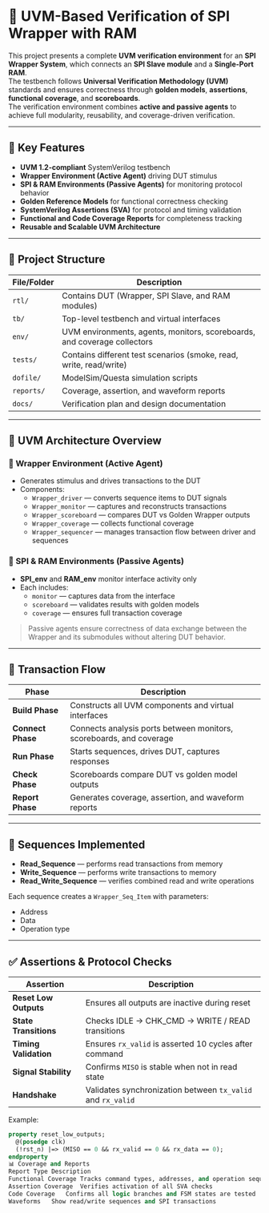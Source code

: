 # 🚀 UVM-Based Verification of SPI Wrapper with RAM

This project presents a complete **UVM verification environment** for an **SPI Wrapper System**, which connects an **SPI Slave module** and a **Single-Port RAM**.  
The testbench follows **Universal Verification Methodology (UVM)** standards and ensures correctness through **golden models**, **assertions**, **functional coverage**, and **scoreboards**.  
The verification environment combines **active and passive agents** to achieve full modularity, reusability, and coverage-driven verification.

---

## 🧩 Key Features

- **UVM 1.2-compliant** SystemVerilog testbench  
- **Wrapper Environment (Active Agent)** driving DUT stimulus  
- **SPI & RAM Environments (Passive Agents)** for monitoring protocol behavior  
- **Golden Reference Models** for functional correctness checking  
- **SystemVerilog Assertions (SVA)** for protocol and timing validation  
- **Functional and Code Coverage Reports** for completeness tracking  
- **Reusable and Scalable UVM Architecture**

---

## 📁 Project Structure

| File/Folder          | Description |
|----------------------|-------------|
| `rtl/`               | Contains DUT (Wrapper, SPI Slave, and RAM modules) |
| `tb/`                | Top-level testbench and virtual interfaces |
| `env/`               | UVM environments, agents, monitors, scoreboards, and coverage collectors |
| `tests/`             | Contains different test scenarios (smoke, read, write, read/write) |
| `dofile/`            | ModelSim/Questa simulation scripts |
| `reports/`           | Coverage, assertion, and waveform reports |
| `docs/`              | Verification plan and design documentation |

---

## 🧠 UVM Architecture Overview

### 🔸 Wrapper Environment (Active Agent)
- Generates stimulus and drives transactions to the DUT  
- Components:
  - `Wrapper_driver` — converts sequence items to DUT signals  
  - `Wrapper_monitor` — captures and reconstructs transactions  
  - `Wrapper_scoreboard` — compares DUT vs Golden Wrapper outputs  
  - `Wrapper_coverage` — collects functional coverage  
  - `Wrapper_sequencer` — manages transaction flow between driver and sequences  

### 🔹 SPI & RAM Environments (Passive Agents)
- **SPI_env** and **RAM_env** monitor interface activity only  
- Each includes:
  - `monitor` — captures data from the interface  
  - `scoreboard` — validates results with golden models  
  - `coverage` — ensures full transaction coverage  

> Passive agents ensure correctness of data exchange between the Wrapper and its submodules without altering DUT behavior.

---

## 🔄 Transaction Flow

| Phase | Description |
|--------|-------------|
| **Build Phase** | Constructs all UVM components and virtual interfaces |
| **Connect Phase** | Connects analysis ports between monitors, scoreboards, and coverage |
| **Run Phase** | Starts sequences, drives DUT, captures responses |
| **Check Phase** | Scoreboards compare DUT vs golden model outputs |
| **Report Phase** | Generates coverage, assertion, and waveform reports |

---

## 🧮 Sequences Implemented

- **Read_Sequence** — performs read transactions from memory  
- **Write_Sequence** — performs write transactions to memory  
- **Read_Write_Sequence** — verifies combined read and write operations  

Each sequence creates a `Wrapper_Seq_Item` with parameters:
- Address  
- Data  
- Operation type  

---

## ✅ Assertions & Protocol Checks

| Assertion | Description |
|------------|-------------|
| **Reset Low Outputs** | Ensures all outputs are inactive during reset |
| **State Transitions** | Checks IDLE → CHK_CMD → WRITE / READ transitions |
| **Timing Validation** | Ensures `rx_valid` is asserted 10 cycles after command |
| **Signal Stability** | Confirms `MISO` is stable when not in read state |
| **Handshake** | Validates synchronization between `tx_valid` and `rx_valid` |

Example:
```systemverilog
property reset_low_outputs;
  @(posedge clk)
  (!rst_n) |=> (MISO == 0 && rx_valid == 0 && rx_data == 0);
endproperty
📊 Coverage and Reports
Report Type	Description
Functional Coverage	Tracks command types, addresses, and operation sequences
Assertion Coverage	Verifies activation of all SVA checks
Code Coverage	Confirms all logic branches and FSM states are tested
Waveforms	Show read/write sequences and SPI transactions
